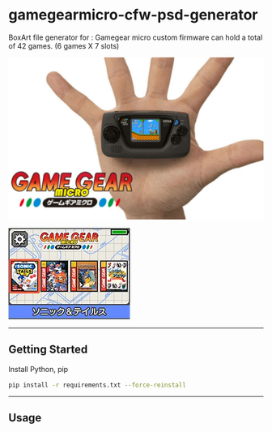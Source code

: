 # gamegearmicro-cfw-psd-generator
BoxArt file generator for : Gamegear micro custom firmware can hold a total of 42 games. (6 games X 7 slots)

![alt text](folder.jpg)

![alt text](docs/game-gear-micro-blue-menu.jpg)

---

## Getting Started

Install Python, pip

```bash
pip install -r requirements.txt --force-reinstall
```

---

## Usage



